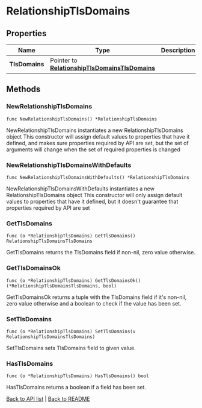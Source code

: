 # RelationshipTlsDomains

## Properties

Name | Type | Description | Notes
------------ | ------------- | ------------- | -------------
**TlsDomains** | Pointer to [**RelationshipTlsDomainsTlsDomains**](RelationshipTlsDomainsTlsDomains.md) |  | [optional] 

## Methods

### NewRelationshipTlsDomains

`func NewRelationshipTlsDomains() *RelationshipTlsDomains`

NewRelationshipTlsDomains instantiates a new RelationshipTlsDomains object
This constructor will assign default values to properties that have it defined,
and makes sure properties required by API are set, but the set of arguments
will change when the set of required properties is changed

### NewRelationshipTlsDomainsWithDefaults

`func NewRelationshipTlsDomainsWithDefaults() *RelationshipTlsDomains`

NewRelationshipTlsDomainsWithDefaults instantiates a new RelationshipTlsDomains object
This constructor will only assign default values to properties that have it defined,
but it doesn't guarantee that properties required by API are set

### GetTlsDomains

`func (o *RelationshipTlsDomains) GetTlsDomains() RelationshipTlsDomainsTlsDomains`

GetTlsDomains returns the TlsDomains field if non-nil, zero value otherwise.

### GetTlsDomainsOk

`func (o *RelationshipTlsDomains) GetTlsDomainsOk() (*RelationshipTlsDomainsTlsDomains, bool)`

GetTlsDomainsOk returns a tuple with the TlsDomains field if it's non-nil, zero value otherwise
and a boolean to check if the value has been set.

### SetTlsDomains

`func (o *RelationshipTlsDomains) SetTlsDomains(v RelationshipTlsDomainsTlsDomains)`

SetTlsDomains sets TlsDomains field to given value.

### HasTlsDomains

`func (o *RelationshipTlsDomains) HasTlsDomains() bool`

HasTlsDomains returns a boolean if a field has been set.


[Back to API list](../README.md#documentation-for-api-endpoints) | [Back to README](../README.md)


